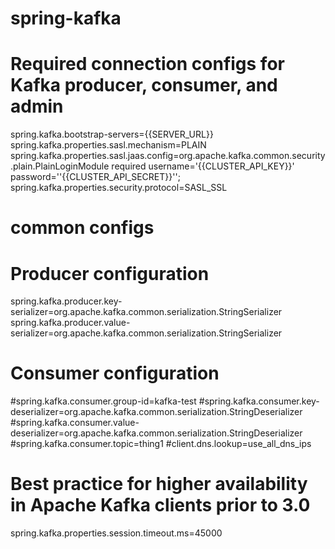 # spring-kafka


# Required connection configs for Kafka producer, consumer, and admin
spring.kafka.bootstrap-servers={{SERVER_URL}}
spring.kafka.properties.sasl.mechanism=PLAIN
spring.kafka.properties.sasl.jaas.config=org.apache.kafka.common.security.plain.PlainLoginModule   required username='{{CLUSTER_API_KEY}}'   password=''{{CLUSTER_API_SECRET}}'';
spring.kafka.properties.security.protocol=SASL_SSL
# common configs

# Producer configuration
spring.kafka.producer.key-serializer=org.apache.kafka.common.serialization.StringSerializer
spring.kafka.producer.value-serializer=org.apache.kafka.common.serialization.StringSerializer

# Consumer configuration
#spring.kafka.consumer.group-id=kafka-test
#spring.kafka.consumer.key-deserializer=org.apache.kafka.common.serialization.StringDeserializer
#spring.kafka.consumer.value-deserializer=org.apache.kafka.common.serialization.StringDeserializer
#spring.kafka.consumer.topic=thing1
#client.dns.lookup=use_all_dns_ips

# Best practice for higher availability in Apache Kafka clients prior to 3.0
spring.kafka.properties.session.timeout.ms=45000
